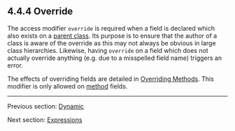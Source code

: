 ## 4.4.4 Override

The access modifier `override` is required when a field is declared which also exists on a [parent class](types-class-inheritance.md). Its purpose is to ensure that the author of a class is aware of the override as this may not always be obvious in large class hierarchies. Likewise, having `override` on a field which does not actually override anything (e.g. due to a misspelled field name) triggers an error.

The effects of overriding fields are detailed in [Overriding Methods](class-field-overriding.md). This modifier is only allowed on [method](class-field-method.md) fields.

---

Previous section: [Dynamic](class-field-dynamic.md)

Next section: [Expressions](expression.md)